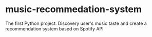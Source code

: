 # music-recommedation-system
The first Python project. Discovery user's music taste and create a recommendation system based on Spotify API
